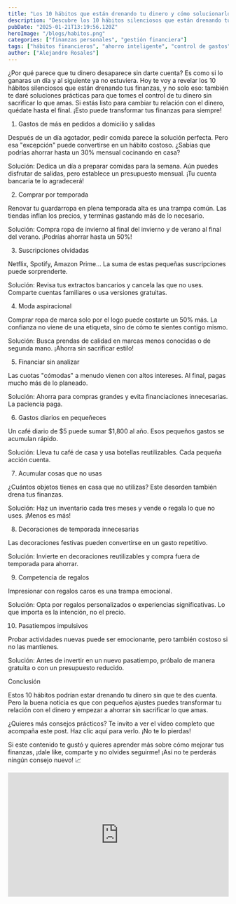 ```yaml
---
title: "Los 10 hábitos que están drenando tu dinero y cómo solucionarlos"
description: "Descubre los 10 hábitos silenciosos que están drenando tu dinero y aprende cómo evitarlos con soluciones prácticas. ¡No dejes que tu dinero desaparezca sin explicación!"
pubDate: "2025-01-21T13:19:56.120Z"
heroImage: "/blogs/habitos.png"
categories: ["finanzas personales", "gestión financiera"]
tags: ["hábitos financieros", "ahorro inteligente", "control de gastos", "planificación financiera", "soluciones prácticas"]
author: ["Alejandro Rosales"]
---
```

¿Por qué parece que tu dinero desaparece sin darte cuenta? Es como si lo ganaras un día y al siguiente ya no estuviera. Hoy te voy a revelar los 10 hábitos silenciosos que están drenando tus finanzas, y no solo eso: también te daré soluciones prácticas para que tomes el control de tu dinero sin sacrificar lo que amas. Si estás listo para cambiar tu relación con el dinero, quédate hasta el final. ¡Esto puede transformar tus finanzas para siempre!

1. Gastos de más en pedidos a domicilio y salidas

Después de un día agotador, pedir comida parece la solución perfecta. Pero esa "excepción" puede convertirse en un hábito costoso. ¿Sabías que podrías ahorrar hasta un 30% mensual cocinando en casa?

Solución: Dedica un día a preparar comidas para la semana. Aún puedes disfrutar de salidas, pero establece un presupuesto mensual. ¡Tu cuenta bancaria te lo agradecerá!

2. Comprar por temporada

Renovar tu guardarropa en plena temporada alta es una trampa común. Las tiendas inflan los precios, y terminas gastando más de lo necesario.

Solución: Compra ropa de invierno al final del invierno y de verano al final del verano. ¡Podrías ahorrar hasta un 50%!

3. Suscripciones olvidadas

Netflix, Spotify, Amazon Prime... La suma de estas pequeñas suscripciones puede sorprenderte.

Solución: Revisa tus extractos bancarios y cancela las que no uses. Comparte cuentas familiares o usa versiones gratuitas.

4. Moda aspiracional

Comprar ropa de marca solo por el logo puede costarte un 50% más. La confianza no viene de una etiqueta, sino de cómo te sientes contigo mismo.

Solución: Busca prendas de calidad en marcas menos conocidas o de segunda mano. ¡Ahorra sin sacrificar estilo!

5. Financiar sin analizar

Las cuotas "cómodas" a menudo vienen con altos intereses. Al final, pagas mucho más de lo planeado.

Solución: Ahorra para compras grandes y evita financiaciones innecesarias. La paciencia paga.

6. Gastos diarios en pequeñeces

Un café diario de $5 puede sumar $1,800 al año. Esos pequeños gastos se acumulan rápido.

Solución: Lleva tu café de casa y usa botellas reutilizables. Cada pequeña acción cuenta.

7. Acumular cosas que no usas

¿Cuántos objetos tienes en casa que no utilizas? Este desorden también drena tus finanzas.

Solución: Haz un inventario cada tres meses y vende o regala lo que no uses. ¡Menos es más!

8. Decoraciones de temporada innecesarias

Las decoraciones festivas pueden convertirse en un gasto repetitivo.

Solución: Invierte en decoraciones reutilizables y compra fuera de temporada para ahorrar.

9. Competencia de regalos

Impresionar con regalos caros es una trampa emocional.

Solución: Opta por regalos personalizados o experiencias significativas. Lo que importa es la intención, no el precio.

10. Pasatiempos impulsivos

Probar actividades nuevas puede ser emocionante, pero también costoso si no las mantienes.

Solución: Antes de invertir en un nuevo pasatiempo, próbalo de manera gratuita o con un presupuesto reducido.

Conclusión

Estos 10 hábitos podrían estar drenando tu dinero sin que te des cuenta. Pero la buena noticia es que con pequeños ajustes puedes transformar tu relación con el dinero y empezar a ahorrar sin sacrificar lo que amas.

¿Quieres más consejos prácticos? Te invito a ver el video completo que acompaña este post. Haz clic aquí para verlo. ¡No te lo pierdas!

Si este contenido te gustó y quieres aprender más sobre cómo mejorar tus finanzas, ¡dale like, comparte y no olvides seguirme! ¡Así no te perderás ningún consejo nuevo! 📈

<div class="iframe-container" style="position: relative; width: 100%; height: 0; padding-bottom: 56.25%; overflow: hidden;">
  <iframe width="560" height="315" src="https://www.youtube.com/embed/F2vOno5KBX4?si=rWnyyhAi1aGe5RZX" title="YouTube video player" frameborder="0" allow="accelerometer; autoplay; clipboard-write; encrypted-media; gyroscope; picture-in-picture; web-share" allowfullscreen style="position: absolute; top: 0; left: 0; width: 100%; height: 100%; border: none;"></iframe>
</div>
